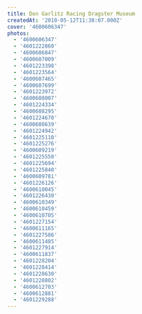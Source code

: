 ```yaml
---
title: Don Garlitz Racing Dragster Museum
createdAt: '2010-05-12T11:38:07.000Z'
cover: '4600606347'
photos:
  - '4600606347'
  - '4601222860'
  - '4600606847'
  - '4600607009'
  - '4601223398'
  - '4601223564'
  - '4600607465'
  - '4600607699'
  - '4601223972'
  - '4600608007'
  - '4601224334'
  - '4600608295'
  - '4601224670'
  - '4600608639'
  - '4601224942'
  - '4601225110'
  - '4601225276'
  - '4600609219'
  - '4601225550'
  - '4601225694'
  - '4601225840'
  - '4600609781'
  - '4601226126'
  - '4600610045'
  - '4601226430'
  - '4600610349'
  - '4600610459'
  - '4600610705'
  - '4601227154'
  - '4600611165'
  - '4601227586'
  - '4600611485'
  - '4601227914'
  - '4600611837'
  - '4601228204'
  - '4601228414'
  - '4601228630'
  - '4601228802'
  - '4600612703'
  - '4600612881'
  - '4601229288'
---
```


